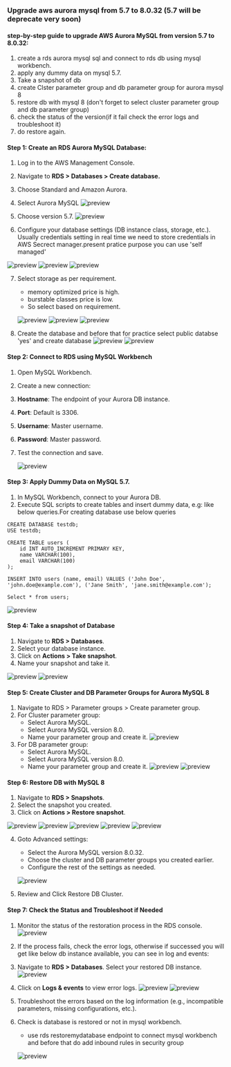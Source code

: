 ### **Upgrade aws aurora mysql from 5.7 to 8.0.32 (5.7 will be deprecate very soon)**


#### step-by-step guide to upgrade AWS Aurora MySQL from version 5.7 to 8.0.32:

1.  create a rds aurora mysql sql and connect to rds db using mysql workbench.
2. apply any dummy data on mysql 5.7.
3. Take a snapshot of db
4. create Clster parameter group and db parameter group for aurora mysql 8
5. restore db with mysql 8 (don't forget to select cluster parameter group and  db parameter group)
6. check the status of the version(if it fail check the error logs and troubleshoot it)
7. do restore again.

#### Step 1: Create an RDS Aurora MySQL Database:

1. Log in to the AWS Management Console.
2. Navigate to **RDS > Databases > Create database.**
3. Choose Standard and Amazon Aurora.
4. Select Aurora MySQL
![preview](images/task75.jpg)

5. Choose version 5.7.
![preview](images/task76.jpg)

6. Configure your database settings (DB instance class, storage, etc.).
Usually credentials setting in real time we need to store credentials in AWS Secrect manager.present pratice purpose you can use 'self managed'

![preview](images/task77.jpg)
![preview](images/task78.jpg)
![preview](images/task79.jpg)

7. Select storage as per requirement.
    * memory optimized price is high.
    * burstable classes price is low. 
    * So select based on requirement.

    ![preview](images/task80.jpg)
    ![preview](images/task81.jpg)
    ![preview](images/task82.jpg)

8. Create the database and before that for practice select public databse 'yes' and create database
![preview](images/task84.jpg)
![preview](images/task83.jpg)

#### Step 2: Connect to RDS using MySQL Workbench

1. Open MySQL Workbench.
2. Create a new connection:
3. **Hostname**: The endpoint of your Aurora DB instance.
4. **Port**: Default is 3306.
5. **Username**: Master username.
6. **Password**: Master password.
7. Test the connection and save.

    ![preview](images/task88.jpg)

#### Step 3: Apply Dummy Data on MySQL 5.7.

1. In MySQL Workbench, connect to your Aurora DB.
2. Execute SQL scripts to create tables and insert dummy data, e.g: like below queries.For creating database use below queries 

```
CREATE DATABASE testdb;
USE testdb;

CREATE TABLE users (
    id INT AUTO_INCREMENT PRIMARY KEY,
    name VARCHAR(100),
    email VARCHAR(100)
);

INSERT INTO users (name, email) VALUES ('John Doe', 'john.doe@example.com'), ('Jane Smith', 'jane.smith@example.com');

Select * from users;
```
 ![preview](images/task89.jpg)

#### Step 4: Take a snapshot of Database

1. Navigate to **RDS > Databases**.
2. Select your database instance.
3. Click on **Actions > Take snapshot**.
4. Name your snapshot and take it.

![preview](images/task86.jpg)
![preview](images/task87.jpg)

#### Step 5: Create Cluster and DB Parameter Groups for Aurora MySQL 8

1. Navigate to RDS > Parameter groups > Create parameter group.
2. For Cluster parameter group:
    * Select Aurora MySQL.
    * Select Aurora MySQL version 8.0.
    * Name your parameter group and create it.
    ![preview](images/task90.jpg)
3. For DB parameter group:
    * Select Aurora MySQL.
    * Select Aurora MySQL version 8.0.
    * Name your parameter group and create it.
    ![preview](images/task91.jpg)
    ![preview](images/task92.jpg)

#### Step 6: Restore DB with MySQL 8

1. Navigate to **RDS > Snapshots**.
2. Select the snapshot you created.
3. Click on **Actions > Restore snapshot**.

![preview](images/task93.jpg)
![preview](images/task94.jpg)
![preview](images/task95.jpg)
![preview](images/task96.jpg)
![preview](images/task97.jpg)

4. Goto Advanced settings:
    * Select the Aurora MySQL version 8.0.32.
    * Choose the cluster and DB parameter groups you created earlier.
    * Configure the rest of the settings as needed.

    ![preview](images/task98.jpg)
5. Review and Click Restore DB Cluster.

#### Step 7: Check the Status and Troubleshoot if Needed

1. Monitor the status of the restoration process in the RDS console.
![preview](images/task99.jpg)

2. If the process fails, check the error logs, otherwise if successed you will get like below db instance available, you can see in log and events:
3. Navigate to **RDS > Databases**.
Select your restored DB instance.
![preview](images/task100.jpg)
4. Click on **Logs & events** to view error logs.
![preview](images/task101.jpg)
![preview](images/task102.jpg)

5. Troubleshoot the errors based on the log information (e.g., incompatible parameters, missing configurations, etc.).

6. Check is database is restored or not in mysql workbench.

    * use rds restoremydatabase endpoint to connect mysql workbench and before that do add inbound rules in security group

    ![preview](images/task103.jpg)

